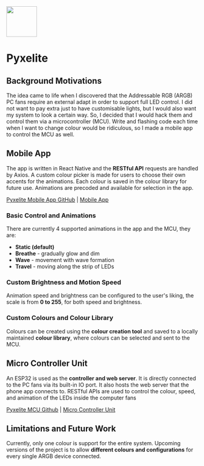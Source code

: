 
<img src="./img/icons.png" width="80">

# Pyxelite

## Background Motivations

The idea came to life when I discovered that the Addressable RGB (ARGB) PC fans require an external adapt in order to support full LED control. I did not want to pay extra just to have customisable lights, but I would also want my system to look a certain way. So, I decided that I would hack them and control them via a microcontroller (MCU). Write and flashing code each time when I want to change colour would be ridiculous, so I made a mobile app to control the MCU as well.

## Mobile App

The app is written in React Native and the **RESTful API** requests are handled by Axios. A custom colour picker is made for users to choose their own accents for the animations. Each colour is saved in the colour library for future use. Animations are precoded and available for selection in the app.

[Pyxelite Mobile App GitHub](https://github.com/lochungtin/Pyxelite) | [Mobile App](./app.md)

### Basic Control and Animations

There are currently 4 supported animations in the app and the MCU, they are:

- **Static (default)**
- **Breathe** - gradually glow and dim
- **Wave** - movement with wave formation
- **Travel** - moving along the strip of LEDs

### Custom Brightness and Motion Speed

Animation speed and brightness can be configured to the user's liking, the scale is from **0 to 255**, for both speed and brightness.

### Custom Colours and Colour Library

Colours can be created using the **colour creation tool** and saved to a locally maintained **colour library**, where colours can be selected and sent to the MCU.

## Micro Controller Unit

An ESP32 is used as the **controller and web server**. It is directly connected to the PC fans via its built-in IO port. It also hosts the web server that the phone app connects to. RESTful APIs are used to control the colour, speed, and animation of the LEDs inside the computer fans

[Pyxelite MCU Github](https://github.com/lochungtin/Pyxelite/tree/master/mcu) | [Micro Controller Unit](./mcu.md)

## Limitations and Future Work

Currently, only one colour is support for the entire system. Upcoming versions of the project is to allow **different colours and configurations** for every single ARGB device connected.